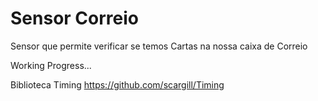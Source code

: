 # Sensor Correio

Sensor que permite verificar se temos Cartas na nossa caixa de Correio 

Working Progress...

Biblioteca Timing
https://github.com/scargill/Timing
